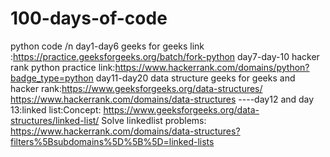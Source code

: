 # 100-days-of-code
python code /n
day1-day6 geeks for geeks link :https://practice.geeksforgeeks.org/batch/fork-python
day7-day-10 hacker rank python practice link:https://www.hackerrank.com/domains/python?badge_type=python
day11-day20 data structure geeks for geeks and hacker rank:https://www.geeksforgeeks.org/data-structures/
https://www.hackerrank.com/domains/data-structures
----day12 and day 13:linked list:Concept:
https://www.geeksforgeeks.org/data-structures/linked-list/
Solve linkedlist problems:
https://www.hackerrank.com/domains/data-structures?filters%5Bsubdomains%5D%5B%5D=linked-lists
